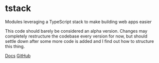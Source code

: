 # tstack
Modules leveraging a TypeScript stack to make building web apps easier

This code should barely be considered an alpha version. Changes may completely restructure the codebase every version for now, but should settle down after some more code is added and I find out how to structure this thing.

[Docs](https://dustinmeastway.github.io/tstack/) [GitHub](https://github.com/DustinMEastway/tstack)
